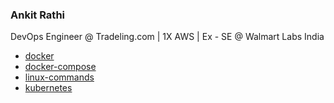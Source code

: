### Ankit Rathi
DevOps Engineer @ Tradeling.com | 1X AWS | Ex - SE @ Walmart Labs India 

- [docker](https://codeaprendiz.github.io/docker-kitchen/)
- [docker-compose](https://codeaprendiz.github.io/docker-compose-kitchen/)
- [linux-commands](https://codeaprendiz.github.io/devops-essentials/linux-commands/linux-commands-index.html)
- [kubernetes](https://github.com/codeaprendiz/devops-essentials/tree/main/kubernetes)
